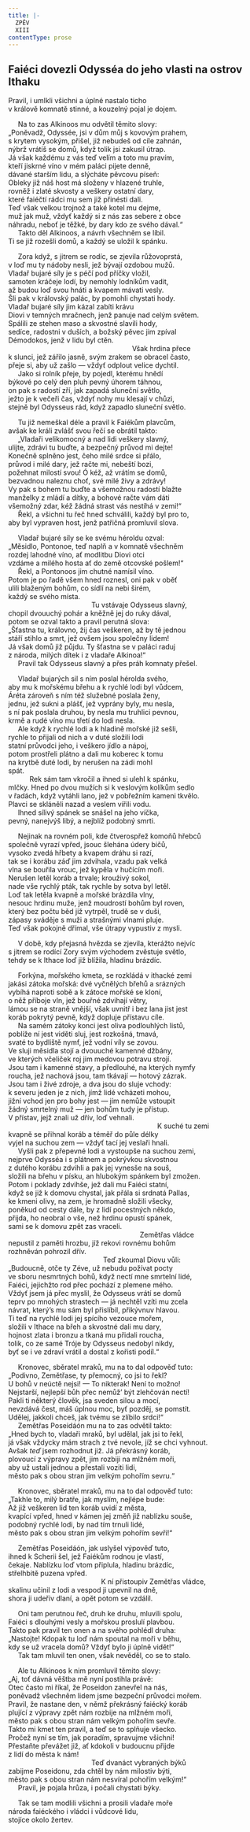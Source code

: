 ```yaml
---
title: |-
  ZPĚV
  XIII
contentType: prose
---
```


## Faiéci dovezli Odysséa do jeho vlasti na ostrov Ithaku

Pravil, i umlkli všichni a úplné nastalo ticho  
v králově komnatě stinné, a kouzelný pojal je dojem.

     Na to zas Alkinoos mu odvětil těmito slovy:  
„Poněvadž, Odyssée, jsi v dům můj s kovovým prahem,  
s krytem vysokým, přišel, již nebudeš od cíle zahnán,  
nýbrž vrátíš se domů, když tolik jsi zakusil útrap.  
Já však každému z vás teď velím a toto mu pravím,  
kteří jiskrné víno v mém paláci pijete denně,  
dávané starším lidu, a slýcháte pěvcovu píseň:  
Obleky již náš host má složeny v hlazené truhle,  
rovněž i zlaté skvosty a veškery ostatní dary,  
které faiéčtí rádci mu sem již přinésti dali.  
Teď však velkou trojnož a také kotel mu dejme,  
muž jak muž, vždyť každý si z nás zas sebere z obce  
náhradu, neboť je těžké, by dary kdo ze svého dával.“  
     Takto děl Alkinoos, a návrh všechněm se líbil.  
Ti se již rozešli domů, a každý se uložil k spánku.

     Zora když, s jitrem se rodíc, se zjevila růžovoprstá,  
v loď mu ty nádoby nesli, jež bývají ozdobou mužů.  
Vladař bujaré síly je s péčí pod příčky vložil,  
samoten kráčeje lodí, by nemohly lodníkům vadit,  
až budou loď svou hnáti a kvapem mávati vesly.  
Šli pak v královský palác, by pomohli chystati hody.  
Vladař bujaré síly jim kázal zabíti krávu  
Diovi v temných mračnech, jenž panuje nad celým světem.  
Spálili ze stehen maso a skvostné slavili hody,  
sedíce, radostni v duších, a božský pěvec jim zpíval  
Démodokos, jenž v lidu byl ctěn.  
                                                                Však hrdina přece  
k slunci, jež zářilo jasně, svým zrakem se obracel často,  
přeje si, aby už zašlo — vždyť odplout velice dychtil.  
     Jako si rolník přeje, by pojedl, kterému hnědí  
býkové po celý den pluh pevný úhorem táhnou,  
on pak s radostí zří, jak zapadá sluneční světlo,  
ježto je k večeři čas, vždyť nohy mu klesají v chůzi,  
stejně byl Odysseus rád, když zapadlo sluneční světlo.

     Tu již nemeškal déle a pravil k Faiékům plavcům,  
avšak ke králi zvlášť svou řečí se obrátil takto:  
     „Vladaři velikomocný a nad lidi veškery slavný,  
ulijte, zdrávi tu buďte, a bezpečný průvod mi dejte!  
Konečně splněno jest, čeho milé srdce si přálo,  
průvod i milé dary, jež račte mi, nebeští bozi,  
požehnat milostí svou! Ó kéž, až vrátím se domů,  
bezvadnou naleznu choť, své milé živy a zdrávy!  
Vy pak s bohem tu buďte a všemožnou radostí blažte  
manželky z mládí a dítky, a bohové račte vám dáti  
všemožný zdar, kéž žádná strast vás nestíhá v zemi!“  
     Řekl, a všichni tu řeč hned schválili, každý byl pro to,  
aby byl vypraven host, jenž patřičná promluvil slova.

     Vladař bujaré síly se ke svému héroldu ozval:  
„Měsidlo, Pontonoe, teď naplň a v komnatě všechněm  
rozdej lahodné víno, ať modlitbu Diovi otci  
vzdáme a milého hosta ať do země otcovské pošlem!“  
     Řekl, a Pontonoos jim chutné namísil víno.  
Potom je po řadě všem hned roznesl, oni pak v oběť  
ulili blaženým bohům, co sídlí na nebi širém,  
každý se svého místa.  
                                           Tu vstávaje Odysseus slavný,  
chopil dvouuchý pohár a kněžně jej do ruky dával,  
potom se ozval takto a pravil perutná slova:  
„Šťastna tu, královno, žij čas veškeren, až by tě jednou  
stáří stihlo a smrt, jež ovšem jsou společny lidem!  
Já však domů již půjdu. Ty šťastna se v paláci raduj  
z národa, milých dítek i z vladaře Alkinoa!“  
     Pravil tak Odysseus slavný a přes práh komnaty přešel.

     Vladař bujarých sil s ním poslal hérolda svého,  
aby mu k mořskému břehu a k rychlé lodi byl vůdcem,  
Áréta zároveň s ním též služebné poslala ženy,  
jednu, jež sukni a plášť, jež vyprány byly, mu nesla,  
s ní pak poslala druhou, by nesla mu truhlici pevnou,  
krmě a rudé víno mu třetí do lodi nesla.  
     Ale když k rychlé lodi a k hladině mořské již sešli,  
rychle to přijali od nich a v duté složili lodi  
statní průvodci jeho, i veškero jídlo a nápoj,  
potom prostřeli plátno a dali mu koberec k tomu  
na krytbě duté lodi, by nerušen na zádi mohl  
spát.  
           Rek sám tam vkročil a ihned si ulehl k spánku,  
mlčky. Hned po dvou mužích si k veslovým kolíkům sedlo  
v řadách, když vytáhli lano, jež v pobřežním kameni tkvělo.  
Plavci se skláněli nazad a veslem vířili vodu.  
     Ihned sílivý spánek se snášel na jeho víčka,  
pevný, nanejvýš libý, a nejblíž podobný smrti.

     Nejinak na rovném poli, kde čtverospřež komoňů hřebců  
společně vyrazí vpřed, jsouc šlehána údery bičů,  
vysoko zvedá hřbety a kvapem dráhu si razí,  
tak se i korábu záď jim zdvihala, vzadu pak velká  
vlna se bouřila vrouc, jež kypěla v hučícím moři.  
Nerušen letěl koráb a trvale; krouživý sokol,  
nade vše rychlý pták, tak rychle by sotva byl letěl.  
Loď tak letěla kvapně a mořské brázdila vlny,  
nesouc hrdinu muže, jenž moudrostí bohům byl roven,  
který bez počtu běd již vytrpěl, trudě se v duši,  
zápasy sváděje s muži a strašnými vlnami pluje.  
Teď však pokojně dřímal, vše útrapy vypustiv z mysli.

     V době, kdy přejasná hvězda se zjevila, kterážto nejvíc  
s jitrem se rodící Zory svým východem zvěstuje světlo,  
tehdy se k Ithace loď již blížila, hladinu brázdíc.

     Forkýna, mořského kmeta, se rozkládá v ithacké zemi  
jakási zátoka mořská: dvé vyčnělých břehů a srázných  
vybíhá naproti sobě a k zátoce mořské se kloní,  
o něž příboje vln, jež bouřné zdvihají větry,  
lámou se na straně vnější, však uvnitř i bez lana jist jest  
koráb pokrytý pevně, když dopluje přístavu cíle.  
     Na samém zátoky konci jest oliva podlouhlých listů,  
poblíže ní jest viděti sluj, jest rozkošná, tmavá,  
svaté to bydliště nymf, jež vodní víly se zovou.  
Ve sluji měsidla stojí a dvouuché kamenné džbány,  
ve kterých včeliček roj jim medovou potravu strojí.  
Jsou tam i kamenné stavy, a předlouhé, na kterých nymfy  
roucha, jež nachová jsou, tam tkávají — hotový zázrak.  
Jsou tam i živé zdroje, a dva jsou do sluje vchody:  
k severu jeden je z nich, jímž lidé vcházeti mohou,  
jižní vchod jen pro bohy jest — jím nemůže vstoupit  
žádný smrtelný muž — jen bohům tudy je přístup.  
V přístav, jejž znali už dřív, loď vehnali.  
                                                                             K suché tu zemi  
kvapně se přihnal koráb a téměř do půle délky  
vyjel na suchou zem — vždyť tací jej veslaři hnali.  
     Vyšli pak z přepevné lodi a vystoupše na suchou zemi,  
nejprve Odysséa i s plátnem a pokrývkou skvostnou  
z dutého korábu zdvihli a pak jej vynesše na souš,  
složili na břehu v písku, an hlubokým spánkem byl zmožen.  
Potom i poklady zdvihše, jež dali mu Faiéci statní,  
když se již k domovu chystal, jak přála si srdnatá Pallas,  
ke kmeni olivy, na zem, je hromadně složili všecky,  
poněkud od cesty dále, by z lidí pocestných někdo,  
přijda, ho neobral o vše, než hrdinu opustí spánek,  
sami se k domovu zpět zas vraceli.  
                                                                    Zemětřas vládce  
nepustil z paměti hrozbu, jíž rekovi rovnému bohům  
rozhněván pohrozil dřív.  
                                                 Teď zkoumal Diovu vůli:  
„Budoucně, otče ty Zéve, už nebudu požívat pocty  
ve sboru nesmrtných bohů, když nectí mne smrtelní lidé,  
Faiéci, jejichžto rod přec pochází z plemene mého.  
Vždyť jsem já přec myslil, že Odysseus vrátí se domů  
teprv po mnohých strastech — já nechtěl vzíti mu zcela  
návrat, který’s mu sám byl přislíbil, přikývnuv hlavou.  
Ti teď na rychlé lodi jej spícího vezouce mořem,  
složili v Ithace na břeh a skvostné dali mu dary,  
hojnost zlata i bronzu a tkaná mu přidali roucha,  
tolik, co ze samé Tróje by Odysseus nedobyl nikdy,  
byť se i ve zdraví vrátil a dostal z kořisti podíl.“

     Kronovec, sběratel mraků, mu na to dal odpověď tuto:  
„Podivno, Zemětřase, ty přemocný, co jsi to řekl?  
U bohů v neúctě nejsi! — To nikterak! Není to možno!  
Nejstarší, nejlepší bůh přec nemůž’ být zlehčován nectí!  
Pakli ti některý člověk, jsa sveden silou a mocí,  
nevzdává čest, máš úplnou moc, byť pozděj, se pomstít.  
Udělej, jakkoli chceš, jak tvému se zlíbilo srdci!“  
     Zemětřas Poseidáón mu na to zas odvětil takto:  
„Hned bych to, vladaři mraků, byl udělal, jak jsi to řekl,  
já však vždycky mám strach z tvé nevole, jíž se chci vyhnout.  
Avšak _teď_ jsem rozhodnut již. Já překrásný koráb,  
plovoucí z výpravy zpět, jim rozbiji na mlžném moři,  
aby už ustali jednou a přestali voziti lidi,  
město pak s obou stran jim velkým pohořím sevru.“

     Kronovec, sběratel mraků, mu na to dal odpověď tuto:  
„Takhle to, milý bratře, jak myslím, nejlépe bude:  
Až již veškeren lid ten koráb uvidí z města,  
kvapící vpřed, hned v kámen jej změň již nablízku souše,  
podobný rychlé lodi, by nad tím trnuli lidé,  
město pak s obou stran jim velkým pohořím sevři!“

     Zemětřas Poseidáón, jak uslyšel výpověď tuto,  
ihned k Scherii šel, jež Faiékům rodnou je vlastí,  
čekaje. Nablízku loď vtom připlula, hladinu brázdíc,  
střelhbitě puzena vpřed.  
                                                K ní přistoupiv Zemětřas vládce,  
skalinu učinil z lodi a vespod ji upevnil na dně,  
shora ji udeřiv dlaní, a opět potom se vzdálil.

     Oni tam perutnou řeč, druh ke druhu, mluvili spolu,  
Faiéci s dlouhými vesly a mořskou proslulí plavbou.  
Takto pak pravil ten onen a na svého pohlédl druha:  
„Nastojte! Kdopak tu loď nám spoutal na moři v běhu,  
kdy se už vracela domů? Vždyť bylo ji úplně vidět!“  
     Tak tam mluvil ten onen, však nevěděl, co se to stalo.

     Ale tu Alkinoos k nim promluvil těmito slovy:  
„Aj, toť dávná věštba mě nyní postihla právě:  
Otec často mi říkal, že Poseidon zanevřel na nás,  
poněvadž všechněm lidem jsme bezpeční průvodci mořem.  
Pravil, že nastane den, v němž překrásný faiécký koráb  
plující z výpravy zpět nám rozbije na mlžném moři,  
město pak s obou stran nám velkým pohořím sevře.  
Takto mi kmet ten pravil, a teď se to splňuje všecko.  
Pročež nyní se tím, jak poradím, spravujme všichni!  
Přestaňte převážet již, ať kdokoli v budoucnu přijde  
z lidí do města k nám!  
                                           Teď dvanáct vybraných býků  
zabijme Poseidonu, zda chtěl by nám milostiv býti,  
město pak s obou stran nám nesvíral pohořím velkým!“  
     Pravil, je pojala hrůza, i počali chystati býky.

     Tak se tam modlili všichni a prosili vladaře moře  
národa faiéckého i vládci i vůdcové lidu,  
stojíce okolo žertev.
